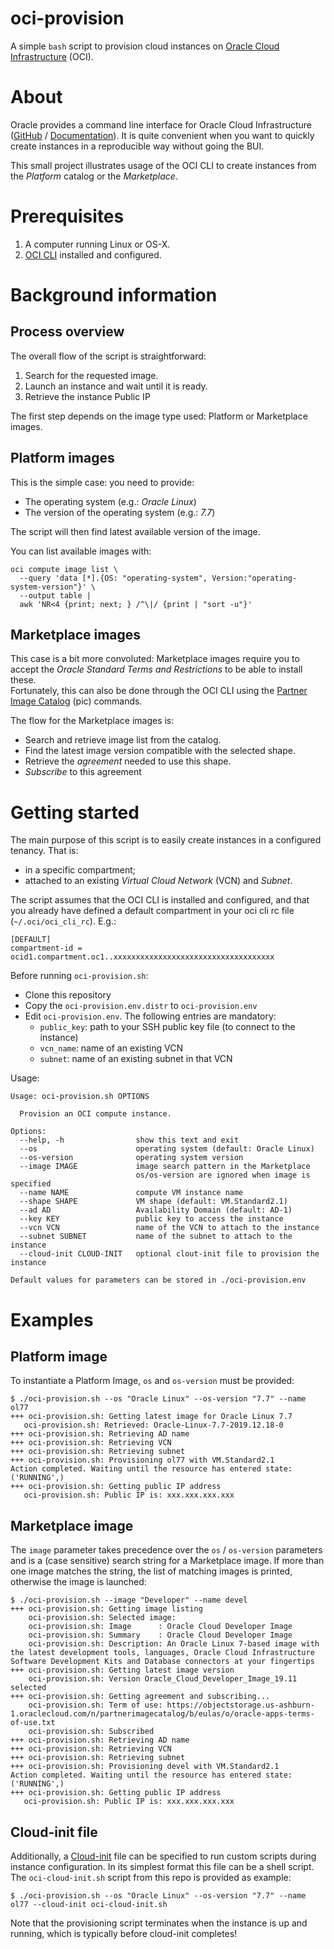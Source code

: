 oci-provision
=============

A simple `bash` script to provision cloud instances on [Oracle Cloud Infrastructure](https://www.oracle.com/cloud/) (OCI).

# About
Oracle provides a command line interface for Oracle Cloud Infrastructure ([GitHub](https://github.com/oracle/oci-cli) / [Documentation](https://docs.cloud.oracle.com/iaas/Content/API/Concepts/cliconcepts.htm)).
It is quite convenient when you want to quickly create instances in a reproducible way without going the BUI.

This small project illustrates usage of the OCI CLI to create instances from the _Platform_ catalog or the _Marketplace_.

# Prerequisites
1. A computer running Linux or OS-X.
1. [OCI CLI](https://docs.cloud.oracle.com/iaas/Content/API/SDKDocs/cliinstall.htm) installed and configured.

# Background information
## Process overview
The overall flow of the script is straightforward:
1. Search for the requested image.
1. Launch an instance and wait until it is ready.
1. Retrieve the instance Public IP

The first step depends on the image type used: Platform or Marketplace images.

## Platform images
This is the simple case: you need to provide:
- The operating system (e.g.: _Oracle Linux_)
- The version of the operating system (e.g.: _7.7_)

The script will then find latest available version of the image.

You can list available images with:
```
oci compute image list \
  --query 'data [*].{OS: "operating-system", Version:"operating-system-version"}' \
  --output table |
  awk 'NR<4 {print; next; } /^\|/ {print | "sort -u"}'
```

## Marketplace images
This case is a bit more convoluted: Marketplace images require you to accept the _Oracle Standard Terms and Restrictions_ to be able to install these.  
Fortunately, this can also be done through the OCI CLI using the [Partner Image Catalog](https://docs.cloud.oracle.com/iaas/tools/oci-cli/2.6.15/oci_cli_docs/cmdref/compute/pic.html) (pic) commands.

The flow for the Marketplace images is:
- Search and retrieve image list from the catalog.
- Find the latest image version compatible with the selected shape.
- Retrieve the _agreement_ needed to use this shape.
- _Subscribe_ to this agreement

# Getting started
The main purpose of this script is to easily create instances in a configured tenancy. That is:
- in a specific compartment;
- attached to an existing _Virtual Cloud Network_ (VCN) and _Subnet_.

The script assumes that the OCI CLI is installed and configured, and that you already have defined a default compartment in your oci cli rc file (`~/.oci/oci_cli_rc`). E.g.:
```
[DEFAULT]
compartment-id = ocid1.compartment.oc1..xxxxxxxxxxxxxxxxxxxxxxxxxxxxxxxxxxxx
```

Before running `oci-provision.sh`:
- Clone this repository
- Copy the `oci-provision.env.distr` to `oci-provision.env`
- Edit `oci-provision.env`. The following entries are mandatory:
  - `public_key`: path to your SSH public key file (to connect to the instance)
  - `vcn_name`: name of an existing VCN
  - `subnet`: name of an existing subnet in that VCN

Usage:
```
Usage: oci-provision.sh OPTIONS

  Provision an OCI compute instance.

Options:
  --help, -h                show this text and exit
  --os                      operating system (default: Oracle Linux)
  --os-version              operating system version
  --image IMAGE             image search pattern in the Marketplace
                            os/os-version are ignored when image is specified
  --name NAME               compute VM instance name
  --shape SHAPE             VM shape (default: VM.Standard2.1)
  --ad AD                   Availability Domain (default: AD-1)
  --key KEY                 public key to access the instance
  --vcn VCN                 name of the VCN to attach to the instance
  --subnet SUBNET           name of the subnet to attach to the instance
  --cloud-init CLOUD-INIT   optional clout-init file to provision the instance

Default values for parameters can be stored in ./oci-provision.env
```

# Examples
## Platform image
To instantiate a Platform Image, `os` and `os-version` must be provided:
```
$ ./oci-provision.sh --os "Oracle Linux" --os-version "7.7" --name ol77
+++ oci-provision.sh: Getting latest image for Oracle Linux 7.7
   oci-provision.sh: Retrieved: Oracle-Linux-7.7-2019.12.18-0
+++ oci-provision.sh: Retrieving AD name
+++ oci-provision.sh: Retrieving VCN
+++ oci-provision.sh: Retrieving subnet
+++ oci-provision.sh: Provisioning ol77 with VM.Standard2.1
Action completed. Waiting until the resource has entered state: ('RUNNING',)
+++ oci-provision.sh: Getting public IP address
   oci-provision.sh: Public IP is: xxx.xxx.xxx.xxx
```

## Marketplace image
The `image` parameter takes precedence over the `os` / `os-version` parameters and is a (case sensitive) search string for a Marketplace image.
If more than one image matches the string, the list of matching images is printed, otherwise the image is launched:
```
$ ./oci-provision.sh --image "Developer" --name devel
+++ oci-provision.sh: Getting image listing
    oci-provision.sh: Selected image:
    oci-provision.sh: Image      : Oracle Cloud Developer Image
    oci-provision.sh: Summary    : Oracle Cloud Developer Image
    oci-provision.sh: Description: An Oracle Linux 7-based image with the latest development tools, languages, Oracle Cloud Infrastructure Software Development Kits and Database connectors at your fingertips
+++ oci-provision.sh: Getting latest image version
    oci-provision.sh: Version Oracle_Cloud_Developer_Image_19.11 selected
+++ oci-provision.sh: Getting agreement and subscribing...
    oci-provision.sh: Term of use: https://objectstorage.us-ashburn-1.oraclecloud.com/n/partnerimagecatalog/b/eulas/o/oracle-apps-terms-of-use.txt
    oci-provision.sh: Subscribed
+++ oci-provision.sh: Retrieving AD name
+++ oci-provision.sh: Retrieving VCN
+++ oci-provision.sh: Retrieving subnet
+++ oci-provision.sh: Provisioning devel with VM.Standard2.1
Action completed. Waiting until the resource has entered state: ('RUNNING',)
+++ oci-provision.sh: Getting public IP address
   oci-provision.sh: Public IP is: xxx.xxx.xxx.xxx
```

## Cloud-init file
Additionally, a [Cloud-init](https://cloudinit.readthedocs.org/en/latest/topics/format.html) file can be specified to run custom scripts during instance configuration.
In its simplest format this file can be a shell script.\
The `oci-cloud-init.sh` script from this repo is provided as example:
```
$ ./oci-provision.sh --os "Oracle Linux" --os-version "7.7" --name ol77 --cloud-init oci-cloud-init.sh
```

Note that the provisioning script terminates when the instance is up and running, which is typically before cloud-init completes!
